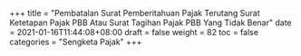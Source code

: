 +++
title = "Pembatalan Surat Pemberitahuan Pajak Terutang Surat Ketetapan Pajak PBB Atau Surat Tagihan Pajak PBB Yang Tidak Benar"
date = 2021-01-16T11:44:08+08:00
draft = false
weight = 82
toc = false
categories = "Sengketa Pajak"
+++